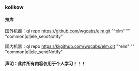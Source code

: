 ### kolikow
#### 拉库 
国外机器：ql repo https://github.com/wgcabs/elm.git "^elm" "" "common|ql|ele_sendNotify"

国内机器：ql repo https://kkgithub.com/wgcabs/elm.git "^elm" "" "common|ql|ele_sendNotify"
#### 声明：此库所有内容仅用于个人学习！！！

